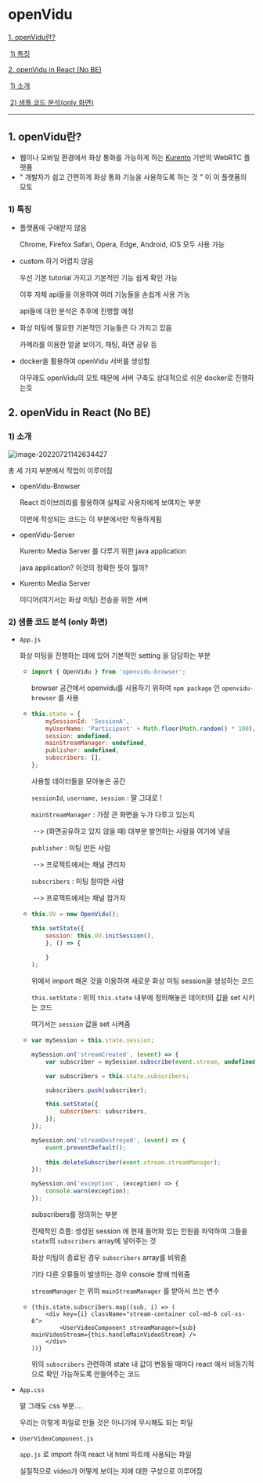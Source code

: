 # openVidu

[1. openVidu란?]()

​	[1) 특징]()

[2. openVidu in React (No BE)]()

​	[1) 소개]()

​	[2) 샘플 코드 분석(only 화면)]()

---



## 1. openVidu란?

- 웹이나 모바일 환경에서 화상 통화를 가능하게 하는 [Kurento](https://www.kurento.org/) 기반의 WebRTC 플랫폼
- " 개발자가 쉽고 간편하게 화상 통화 기능을 사용하도록 하는 것 " 이 이 플랫폼의 모토

### 1\) 특징

- 플랫폼에 구애받지 않음

  Chrome, Firefox Safari, Opera, Edge, Android, iOS 모두 사용 가능

- custom 하기 어렵지 않음

  우선 기본 tutorial 가지고 기본적인 기능 쉽게 확인 가능

  이후 자체 api들을 이용하여 여러 기능들을 손쉽게 사용 가능

  api들에 대한 분석은 추후에 진행할 예정

- 화상 미팅에 필요한 기본적인 기능들은 다 가지고 있음

  카메라를 이용한 얼굴 보이기, 채팅, 화면 공유 등

- docker을 활용하여 openVidu 서버를 생성함

  아무래도 openVidu의 모토 때문에 서버 구축도 상대적으로 쉬운 docker로 진행하는듯



## 2. openVidu in React (No BE)

### 1) 소개

![image-20220721142634427](../../../../../AppData/Roaming/Typora/typora-user-images/image-20220721142634427.png)

총 세 가지 부분에서 작업이 이루어짐

- openVidu-Browser

  React 라이브러리를 활용하여 실제로 사용자에게 보여지는 부분

  이번에 작성되는 코드는 이 부분에서만 작용하게됨

- openVidu-Server

  Kurento Media Server 를 다루기 위한 java application

  java application? 이것의 정확한 뜻이 뭘까?

- Kurento Media Server

  미디어(여기서는 화상 미팅) 전송을 위한 서버

  

### 2) 샘플 코드 분석 (only 화면)

- `App.js`

  화상 미팅을 진행하는 데에 있어 기본적인 setting 을 담담하는 부분

  - ```javascript
    import { OpenVidu } from 'openvidu-browser';
    ```

    browser 공간에서 openvidu를 사용하기 위하여 `npm package` 인 `openvidu-browser` 를 사용

  - ```javascript
    this.state = {
        mySessionId: 'SessionA',
        myUserName: 'Participant' + Math.floor(Math.random() * 100),
        session: undefined,
        mainStreamManager: undefined,
        publisher: undefined,
        subscribers: [],
    };
    ```

    사용할 데이터들을 모아놓은 공간

    `sessionId`, `username,` `session` : 말 그대로 !

    `mainStreamManager` : 가장 큰 화면을 누가 다루고 있는지 

    ​										--> (화면공유하고 있지 않을 때) 대부분 발언하는 사람을 여기에 넣음

    `publisher` : 미팅 만든 사람

    ​						--> 프로젝트에서는 채널 관리자

    `subscribers` : 미팅 참여한 사람

    ​						--> 프로젝트에서는 채널 참가자

  - ```javascript
    this.OV = new OpenVidu();
    
    this.setState({
        session: this.OV.initSession(),
        }, () => {
            
        }
    );
    ```

    위에서 import 해온 것을 이용하여 새로운 화상 미팅 session을 생성하는 코드

    `this.setState` : 위의 `this.state` 내부에 정의해놓은 데이터의 값을 set 시키는 코드

    여기서는 `session` 값을 set 시켜줌

  - ```javascript
    var mySession = this.state.session;
    
    mySession.on('streamCreated', (event) => {
        var subscriber = mySession.subscribe(event.stream, undefined);
    
        var subscribers = this.state.subscribers;
    
        subscribers.push(subscriber);
    
        this.setState({
            subscribers: subscribers,
        });
    });
    
    mySession.on('streamDestroyed', (event) => {
        event.preventDefault();
        
        this.deleteSubscriber(event.stream.streamManager);
    });
    
    mySession.on('exception', (exception) => {
        console.warn(exception);
    });
    ```

    subscribers를 정의하는 부분

    전제적인 흐름: 생성된 session 에 현재 들어와 있는 인원을 파악하여 그들을 `state`의 `subscribers` 						  array에 넣어주는 것

    화상 미팅이 종료된 경우 `subscribers` array를 비워줌

    기타 다른 오류들이 발생하는 경우 console 창에 띄워줌

    `streamManager` 는 위의 `mainStreamManager` 를 받아서 쓰는 변수

  - ```react
    {this.state.subscribers.map((sub, i) => (
        <div key={i} className="stream-container col-md-6 col-xs-6">
            <UserVideoComponent streamManager={sub} mainVideoStream={this.handleMainVideoStream} />
        </div>
    ))}
    ```

    위의 `subscribers` 관련하여 state 내 값이 변동될 때마다 react 에서 비동기적으로 확인 가능하도록 만들어주는 코드

- `App.css`

  말 그래도 css 부분.... 

  우리는 이렇게  파일로 만들 것은 아니기에 무시해도 되는 파일

- `UserVideoComponent.js`

  `app.js` 로 import 하여 react 내 html 파트에 사용되는 파일

  실질적으로 video가 어떻게 보이는 지에 대한 구성으로 이루어짐